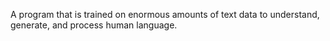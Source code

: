 A program that is trained on enormous amounts of text data to understand, generate, and process human language.